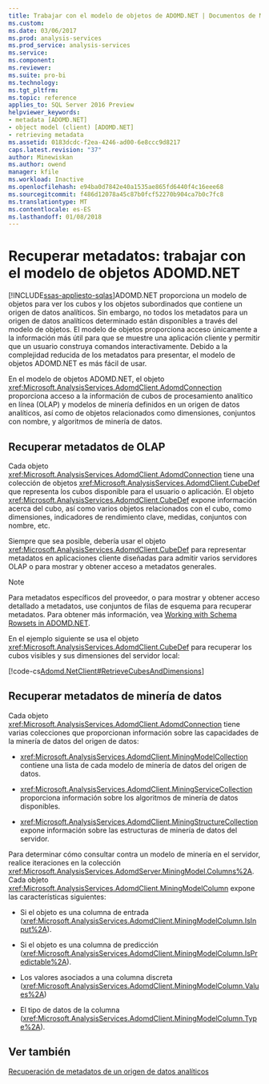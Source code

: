 ```yaml
---
title: Trabajar con el modelo de objetos de ADOMD.NET | Documentos de Microsoft
ms.custom: 
ms.date: 03/06/2017
ms.prod: analysis-services
ms.prod_service: analysis-services
ms.service: 
ms.component: 
ms.reviewer: 
ms.suite: pro-bi
ms.technology: 
ms.tgt_pltfrm: 
ms.topic: reference
applies_to: SQL Server 2016 Preview
helpviewer_keywords:
- metadata [ADOMD.NET]
- object model (client) [ADOMD.NET]
- retrieving metadata
ms.assetid: 0183dcdc-f2ea-4246-ad00-6e8ccc9d8217
caps.latest.revision: "37"
author: Minewiskan
ms.author: owend
manager: kfile
ms.workload: Inactive
ms.openlocfilehash: e94ba0d7842e40a1535ae865fd6440f4c16eee68
ms.sourcegitcommit: f486d12078a45c87b0fcf52270b904ca7b0c7fc8
ms.translationtype: MT
ms.contentlocale: es-ES
ms.lasthandoff: 01/08/2018
---
```

# <a name="retrieving-metadata---working-with-adomdnet-object-model"></a>Recuperar metadatos: trabajar con el modelo de objetos ADOMD.NET
[!INCLUDE[ssas-appliesto-sqlas](../../includes/ssas-appliesto-sqlas.md)]ADOMD.NET proporciona un modelo de objetos para ver los cubos y los objetos subordinados que contiene un origen de datos analíticos. Sin embargo, no todos los metadatos para un origen de datos analíticos determinado están disponibles a través del modelo de objetos. El modelo de objetos proporciona acceso únicamente a la información más útil para que se muestre una aplicación cliente y permitir que un usuario construya comandos interactivamente. Debido a la complejidad reducida de los metadatos para presentar, el modelo de objetos ADOMD.NET es más fácil de usar.  
  
 En el modelo de objetos ADOMD.NET, el objeto <xref:Microsoft.AnalysisServices.AdomdClient.AdomdConnection> proporciona acceso a la información de cubos de procesamiento analítico en línea (OLAP) y modelos de minería definidos en un origen de datos analíticos, así como de objetos relacionados como dimensiones, conjuntos con nombre, y algoritmos de minería de datos.  
  
## <a name="retrieving-olap-metadata"></a>Recuperar metadatos de OLAP  
 Cada objeto <xref:Microsoft.AnalysisServices.AdomdClient.AdomdConnection> tiene una colección de objetos <xref:Microsoft.AnalysisServices.AdomdClient.CubeDef> que representa los cubos disponible para el usuario o aplicación. El objeto <xref:Microsoft.AnalysisServices.AdomdClient.CubeDef> expone información acerca del cubo, así como varios objetos relacionados con el cubo, como dimensiones, indicadores de rendimiento clave, medidas, conjuntos con nombre, etc.  
  
 Siempre que sea posible, debería usar el objeto <xref:Microsoft.AnalysisServices.AdomdClient.CubeDef> para representar metadatos en aplicaciones cliente diseñadas para admitir varios servidores OLAP o para mostrar y obtener acceso a metadatos generales.  
  
> [!NOTE]  
>  Para metadatos específicos del proveedor, o para mostrar y obtener acceso detallado a metadatos, use conjuntos de filas de esquema para recuperar metadatos. Para obtener más información, vea [Working with Schema Rowsets in ADOMD.NET](../../analysis-services/multidimensional-models-adomd-net-client/retrieving-metadata-working-with-schema-rowsets.md).  
  
 En el ejemplo siguiente se usa el objeto <xref:Microsoft.AnalysisServices.AdomdClient.CubeDef> para recuperar los cubos visibles y sus dimensiones del servidor local:  
  
 [!code-cs[Adomd.NetClient#RetrieveCubesAndDimensions](../../analysis-services/multidimensional-models-adomd-net-client/codesnippet/csharp/retrieving-metadata-work_1_1.cs)]  
  
## <a name="retrieving-data-mining-metadata"></a>Recuperar metadatos de minería de datos  
 Cada objeto <xref:Microsoft.AnalysisServices.AdomdClient.AdomdConnection> tiene varias colecciones que proporcionan información sobre las capacidades de la minería de datos del origen de datos:  
  
-   <xref:Microsoft.AnalysisServices.AdomdClient.MiningModelCollection> contiene una lista de cada modelo de minería de datos del origen de datos.  
  
-   <xref:Microsoft.AnalysisServices.AdomdClient.MiningServiceCollection> proporciona información sobre los algoritmos de minería de datos disponibles.  
  
-   <xref:Microsoft.AnalysisServices.AdomdClient.MiningStructureCollection> expone información sobre las estructuras de minería de datos del servidor.  
  
 Para determinar cómo consultar contra un modelo de minería en el servidor, realice iteraciones en la colección <xref:Microsoft.AnalysisServices.AdomdServer.MiningModel.Columns%2A>. Cada objeto <xref:Microsoft.AnalysisServices.AdomdClient.MiningModelColumn> expone las características siguientes:  
  
-   Si el objeto es una columna de entrada (<xref:Microsoft.AnalysisServices.AdomdClient.MiningModelColumn.IsInput%2A>).  
  
-   Si el objeto es una columna de predicción (<xref:Microsoft.AnalysisServices.AdomdClient.MiningModelColumn.IsPredictable%2A>).  
  
-   Los valores asociados a una columna discreta (<xref:Microsoft.AnalysisServices.AdomdClient.MiningModelColumn.Values%2A>)  
  
-   El tipo de datos de la columna (<xref:Microsoft.AnalysisServices.AdomdClient.MiningModelColumn.Type%2A>).  
  
## <a name="see-also"></a>Ver también  
 [Recuperación de metadatos de un origen de datos analíticos](../../analysis-services/multidimensional-models-adomd-net-client/retrieving-metadata-from-an-analytical-data-source.md)  
  
  
